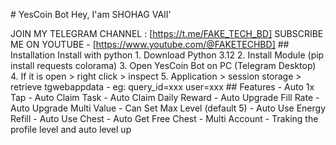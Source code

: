 #   Y e s C o i n   B o t   
 
Hey,  I'am SHOHAG VAII'

 JOIN MY TELEGRAM CHANNEL : [https://t.me/FAKE_TECH_BD]
 
 S U B S C R I B E   M E   O N   Y O U T U B E   -   [https://www.youtube.com/@FAKETECHBD] 
 
 
 
 # #   I n s t a l l a t i o n 
 
 
 
 I n s t a l l   w i t h   p y t h o n 
 
 
 
 1 .   D o w n l o a d   P y t h o n   3 . 1 2 
 
 2 .   I n s t a l l   M o d u l e   ( p i p   i n s t a l l   r e q u e s t s   c o l o r a m a ) 
 
 3 .   O p e n   Y e s C o i n   B o t   o n   P C   ( T e l e g r a m   D e s k t o p ) 
 
 4 .   I f   i t   i s   o p e n   >   r i g h t   c l i c k   >   i n s p e c t 
 
 5 .   A p p l i c a t i o n   >   s e s s i o n   s t o r a g e   >   r e t r i e v e   t g w e b a p p d a t a 
 
       -   e g :   q u e r y _ i d = x x x 
 
           u s e r = x x x 
 
 
 
 # #   F e a t u r e s 
 
 
 
 -   A u t o   1 x   T a p 
 
 -   A u t o   C l a i m   T a s k 
 
 -   A u t o   C l a i m   D a i l y   R e w a r d 
 
 -   A u t o   U p g r a d e   F i l l   R a t e 
 
 -   A u t o   U p g r a d e   M u l t i   V a l u e 
 
 -   C a n   S e t   M a x   L e v e l   ( d e f a u l t   5 ) 
 
 -   A u t o   U s e   E n e r g y   R e f i l l 
 
 -   A u t o   U s e   C h e s t 
 
 -   A u t o   G e t   F r e e   C h e s t 
 
 -   M u l t i   A c c o u n t 
 
 -   T r a k i n g   t h e   p r o f i l e   l e v e l   a n d   a u t o   l e v e l   u p 
 
 
